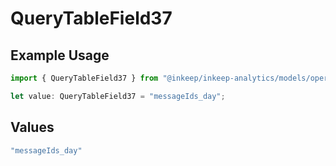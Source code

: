 # QueryTableField37

## Example Usage

```typescript
import { QueryTableField37 } from "@inkeep/inkeep-analytics/models/operations";

let value: QueryTableField37 = "messageIds_day";
```

## Values

```typescript
"messageIds_day"
```